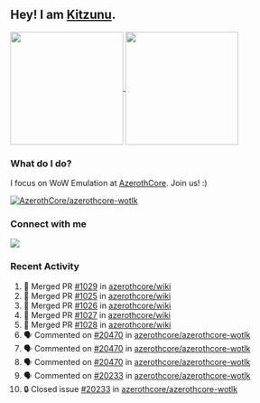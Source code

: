 ## Hey! I am [Kitzunu](https://Github.com/Kitzunu).

<!--
[![Kitzunu's Github stats](https://github-readme-stats.vercel.app/api?username=kitzunu&theme=github_dark&show_icons=true&number_format=long)](https://github.com/Kitzunu)

[![Kitzunu's Language stats](https://github-readme-stats.vercel.app/api/top-langs/?username=Kitzunu&layout=donut&theme=github_dark)](https://github.com/Kitzunu)
-->

<a href="https://github.com/Kitzunu">
  <img height=200 align="center" src="https://github-readme-stats.vercel.app/api?username=kitzunu&theme=github_dark&show_icons=true&number_format=long" />
</a>
<a href="https://github.com/Kitzunu">
  <img height=200 align="center" src="https://github-readme-stats.vercel.app/api/top-langs/?username=Kitzunu&layout=donut&theme=github_dark" />
</a>

### What do I do?

I focus on WoW Emulation at [AzerothCore](https://github.com/AzerothCore). Join us! :)

[![AzerothCore/azerothcore-wotlk](https://github-readme-stats.vercel.app/api/pin/?username=AzerothCore&repo=azerothcore-wotlk&theme=github_dark&show_owner=true)](https://github.com/azerothcore/azerothcore-wotlk)

### Connect with me
[![](https://img.shields.io/badge/AzerothCore%20Discord-Connect%20with%20me!-green)](https://discord.com/invite/gkt4y2x)

### Recent Activity

<!--START_SECTION:activity-->
1. 🎉 Merged PR [#1029](https://github.com/azerothcore/wiki/pull/1029) in [azerothcore/wiki](https://github.com/azerothcore/wiki)
2. 🎉 Merged PR [#1025](https://github.com/azerothcore/wiki/pull/1025) in [azerothcore/wiki](https://github.com/azerothcore/wiki)
3. 🎉 Merged PR [#1026](https://github.com/azerothcore/wiki/pull/1026) in [azerothcore/wiki](https://github.com/azerothcore/wiki)
4. 🎉 Merged PR [#1027](https://github.com/azerothcore/wiki/pull/1027) in [azerothcore/wiki](https://github.com/azerothcore/wiki)
5. 🎉 Merged PR [#1028](https://github.com/azerothcore/wiki/pull/1028) in [azerothcore/wiki](https://github.com/azerothcore/wiki)
6. 🗣 Commented on [#20470](https://github.com/azerothcore/azerothcore-wotlk/pull/20470#issuecomment-2466219454) in [azerothcore/azerothcore-wotlk](https://github.com/azerothcore/azerothcore-wotlk)
7. 🗣 Commented on [#20470](https://github.com/azerothcore/azerothcore-wotlk/pull/20470#issuecomment-2466218808) in [azerothcore/azerothcore-wotlk](https://github.com/azerothcore/azerothcore-wotlk)
8. 🗣 Commented on [#20470](https://github.com/azerothcore/azerothcore-wotlk/pull/20470#issuecomment-2460371248) in [azerothcore/azerothcore-wotlk](https://github.com/azerothcore/azerothcore-wotlk)
9. 🗣 Commented on [#20233](https://github.com/azerothcore/azerothcore-wotlk/issues/20233#issuecomment-2423925860) in [azerothcore/azerothcore-wotlk](https://github.com/azerothcore/azerothcore-wotlk)
10. 🔒 Closed issue [#20233](https://github.com/azerothcore/azerothcore-wotlk/issues/20233) in [azerothcore/azerothcore-wotlk](https://github.com/azerothcore/azerothcore-wotlk)
<!--END_SECTION:activity-->
